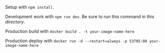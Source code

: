 Setup with `npm install`.

Development work with `npm run dev`. Be sure to run this command in *this directory*.

Production build with `docker build . -t your-image-name-here`

Production deploy with `docker run -d --restart=always -p 53705:80 your-image-name-here`
